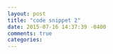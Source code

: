 ```yaml
---
layout: post
title: "code snippet 2"
date: 2015-07-16 14:37:39 -0400
comments: true
categories: 
---
```

